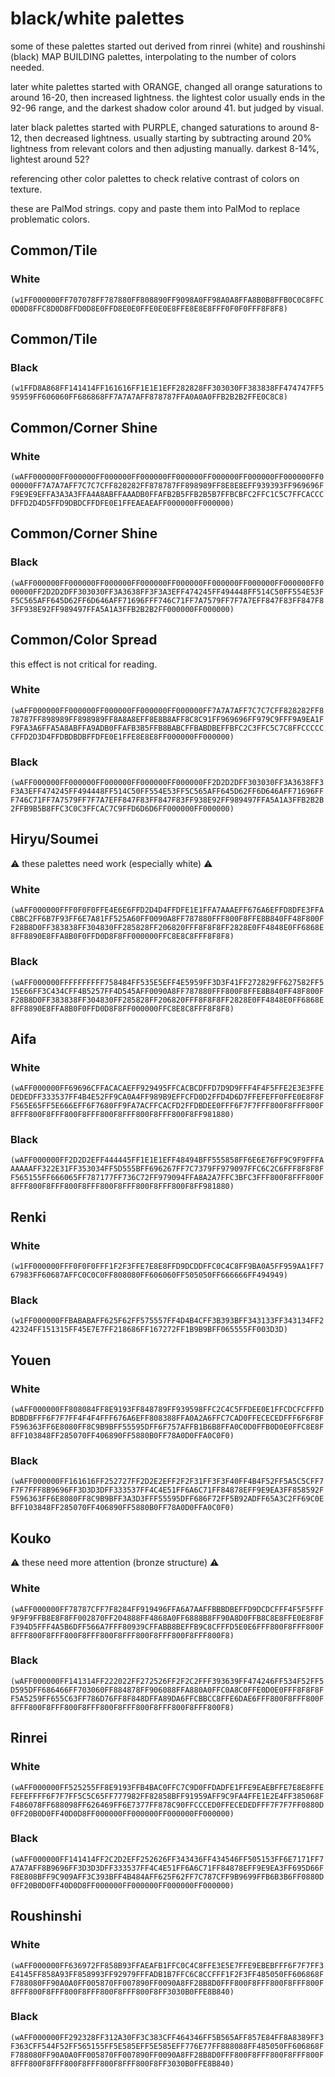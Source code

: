 # black/white palettes
some of these palettes started out derived from rinrei (white) and roushinshi (black)
MAP BUILDING palettes, interpolating to the number of colors needed.

later white palettes started with ORANGE, changed all orange saturations to
around 16-20, then increased lightness. the lightest color usually ends in the
92-96 range, and the darkest shadow color around 41. but judged by visual.

later black palettes started with PURPLE, changed saturations to around 8-12,
then decreased lightness. usually starting by subtracting around 20% lightness
from relevant colors and then adjusting manually. darkest 8-14%, lightest
around 52?

referencing other color palettes to check relative contrast of colors on texture.

these are PalMod strings. copy and paste them into PalMod to replace
problematic colors.

## Common/Tile
### White
`(w1FF000000FF707078FF787880FF808890FF9098A0FF98A0A8FFA8B0B8FFB0C0C8FFC0D0D8FFC8D0D8FFD0D8E0FFD8E0E0FFE0E0E8FFE8E8E8FFF0F0F0FFF8F8F8)`

## Common/Tile
### Black
`(w1FFD8A868FF141414FF161616FF1E1E1EFF282828FF303030FF383838FF474747FF595959FF606060FF686868FF7A7A7AFF878787FFA0A0A0FFB2B2B2FFE0C8C8)`

## Common/Corner Shine
### White
`(wAFF000000FF000000FF000000FF000000FF000000FF000000FF000000FF000000FF000000FF7A7A7AFF7C7C7CFF828282FF878787FF898989FF8E8E8EFF939393FF969696FF9E9E9EFFA3A3A3FFA4A8ABFFAAADB0FFAFB2B5FFB2B5B7FFBCBFC2FFC1C5C7FFCACCCDFFD2D4D5FFD9DBDCFFDFE0E1FFEAEAEAFF000000FF000000)`

## Common/Corner Shine
### Black
`(wAFF000000FF000000FF000000FF000000FF000000FF000000FF000000FF000000FF000000FF2D2D2DFF303030FF3A3638FF3F3A3EFF474245FF494448FF514C50FF554E53FF5C565AFF645D62FF6D646AFF71696FFF746C71FF7A7579FF7F7A7EFF847F83FF847F83FF938E92FF989497FFA5A1A3FFB2B2B2FF000000FF000000)`

## Common/Color Spread
this effect is not critical for reading.

### White
`(wAFF000000FF000000FF000000FF000000FF000000FF7A7A7AFF7C7C7CFF828282FF878787FF898989FF898989FF8A8A8EFF8E8B8AFF8C8C91FF969696FF979C9FFF9A9EA1FF9FA3A6FFA5A8ABFFA9ADB0FFAFB3B5FFB8BABCFFBABDBEFFBFC2C3FFC5C7C8FFCCCCCCFFD2D3D4FFDBDBDBFFDFE0E1FFE8E8E8FF000000FF000000)`

### Black
`(wAFF000000FF000000FF000000FF000000FF000000FF2D2D2DFF303030FF3A3638FF3F3A3EFF474245FF494448FF514C50FF554E53FF5C565AFF645D62FF6D646AFF71696FFF746C71FF7A7579FF7F7A7EFF847F83FF847F83FF938E92FF989497FFA5A1A3FFB2B2B2FFB9B5B8FFC3C0C3FFCAC7C9FFD6D6D6FF000000FF000000)`

## Hiryu/Soumei
⚠ these palettes need work (especially white) ⚠
### White
`(wAFF000000FFF0F0F0FFE4E6E6FFD2D4D4FFDFE1E1FFA7AAAEFF676A6EFFD8DFE3FFACBBC2FF6B7F93FF6E7A81FF525A60FF0090A8FF787880FFF800F8FFE8B840FF48F800FF28B8D0FF383838FF304830FF285828FF206820FFF8F8F8FF2828E0FF4848E0FF6868E8FF8890E8FFA8B0F0FFD0D8F8FF000000FFC8E8C8FFF8F8F8)`

### Black
`(wAFF000000FFFFFFFFFF758484FF535E5EFF4E5959FF3D3F41FF272829FF627582FF515E66FF3C434CFF4B5257FF4D545AFF0090A8FF787880FFF800F8FFE8B840FF48F800FF28B8D0FF383838FF304830FF285828FF206820FFF8F8F8FF2828E0FF4848E0FF6868E8FF8890E8FFA8B0F0FFD0D8F8FF000000FFC8E8C8FFF8F8F8)`

## Aifa
### White
`(wAFF000000FF69696CFFACACAEFF929495FFCACBCDFFD7D9D9FFF4F4F5FFE2E3E3FFEDEDEDFF333537FF4B4E52FF9CA0A4FF989B9EFFCFD0D2FFD4D6D7FFEFEFF0FFE0E8F8FF565E65FF5E666EFF6F7680FF9FA7ACFFCACFD2FFDBDEE0FFF6F7F7FFF800F8FFF800F8FFF800F8FFF800F8FFF800F8FFF800F8FFF800F8FF981880)`

### Black
`(wAFF000000FF2D2D2EFF444445FF1E1E1EFF48494BFF555858FF6E6E76FF9C9F9FFFAAAAAAFF322E31FF353034FF5D555BFF696267FF7C7379FF979097FFC6C2C6FFF8F8F8FF565155FF666065FF787177FF736C72FF979094FFA8A2A7FFC3BFC3FFF800F8FFF800F8FFF800F8FFF800F8FFF800F8FFF800F8FFF800F8FF981880)`

## Renki
### White
`(w1FF000000FFF0F0F0FFF1F2F3FFE7E8E8FFD9DCDDFFC0C4C8FF9BA0A5FF959AA1FF767983FF60687AFFC0C0C0FF808080FF606060FF505050FF666666FF494949)`

### Black
`(w1FF000000FFBABABAFF625F62FF575557FF4D4B4CFF3B393BFF343133FF343134FF242324FF151315FF45E7E7FF218686FF167272FF1B9B9BFF065555FF003D3D)`

## Youen
### White
`(wAFF000000FF808084FF8E9193FF848789FF939598FFC2C4C5FFDEE0E1FFCDCFCFFFDBDBDBFFF6F7F7FF4F4F4FFF676A6EFF808388FFA0A2A6FFC7CAD0FFECECEDFFF6F6F8FF596363FF6E8080FF8C9B9BFF55595DFF6F757AFFB1B6B8FFA0C0D0FFB0D0E0FFC8E8F8FF103848FF285070FF406890FF5880B0FF78A0D0FFA0C0F0)`

### Black
`(wAFF000000FF161616FF252727FF2D2E2EFF2F2F31FF3F3F40FF4B4F52FF5A5C5CFF7F7F7FFF8B9696FF3D3D3DFF333537FF4C4E51FF6A6C71FF84878EFF9E9EA3FF858592FF596363FF6E8080FF8C9B9BFF3A3D3FFF55595DFF686F72FF5B92ADFF65A3C2FF69C0EBFF103848FF285070FF406890FF5880B0FF78A0D0FFA0C0F0)`

## Kouko
⚠ these need more attention (bronze structure) ⚠
### White
`(wAFF000000FF78787CFF7F8284FF919496FFA6A7AAFFBBBDBEFFD9DCDCFFF4F5F5FFF9F9F9FFB8E8F8FF002870FF204888FF4868A0FF6888B8FF90A8D0FFB8C8E8FFE0E8F8FF394D5FFF4A5B6DFF566A7FFF80939CFFABB8BEFFB9C8CFFFD5E0E6FFF800F8FFF800F8FFF800F8FFF800F8FFF800F8FFF800F8FFF800F8FFF800F8)`

### Black
`(wAFF000000FF141314FF222022FF272526FF2F2C2FFF393639FF474246FF534F52FF5D595DFF686466FF703060FF884878FF906088FFA880A0FFC0A8C0FFE0D0E0FFF8F8F8FF5A5259FF655C63FF786D76FF8F848DFFA89DA6FFCBBCC8FFE6DAE6FFF800F8FFF800F8FFF800F8FFF800F8FFF800F8FFF800F8FFF800F8FFF800F8)`

## Rinrei
### White
`(wAFF000000FF525255FF8E9193FFB4BAC0FFC7C9D0FFDADFE1FFE9EAEBFFE7E8E8FFEFEFEFFFF6F7F7FF5C5C65FF777982FF82858BFF91959AFF9C9FA4FFE1E2E4FF385068FF486078FF688098FF626469FF6E7377FF878C90FFCCCED0FFECEDEDFFF7F7F7FF0880D0FF20B0D0FF40D0D8FF000000FF000000FF000000FF000000)`

### Black
`(wAFF000000FF141414FF2C2D2EFF252626FF343436FF434546FF505153FF6E7171FF7A7A7AFF8B9696FF3D3D3DFF333537FF4C4E51FF6A6C71FF84878EFF9E9EA3FF695D66FF8E808BFF9C909AFF3C393BFF4B484AFF625F62FF7C787CFF9B9699FFB6B3B6FF0880D0FF20B0D0FF40D0D8FF000000FF000000FF000000FF000000)`

## Roushinshi
### White
`(wAFF000000FF636972FF858B93FFAEAFB1FFC0C4C8FFE3E5E7FFE9EBEBFFF6F7F7FF3E4145FF858A93FF858993FF92979FFFADB1B7FFC6C8CCFFF1F2F3FF485050FF606868FF788080FF90A0A0FF005870FF007890FF0090A8FF28B8D0FFF800F8FFF800F8FFF800F8FFF800F8FFF800F8FFF800F8FFF800F8FF3030B0FFE8B840)`

### Black
`(wAFF000000FF292328FF312A30FF3C383CFF464346FF5B565AFF857E84FF8A8389FF3F363CFF544F52FF565155FF5E585EFF5E585EFF776E77FF888088FF485050FF606868FF788080FF90A0A0FF005870FF007890FF0090A8FF28B8D0FFF800F8FFF800F8FFF800F8FFF800F8FFF800F8FFF800F8FFF800F8FF3030B0FFE8B840)`